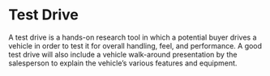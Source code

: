 ---
---

# Test Drive

A test drive is a hands-on research tool in which a potential buyer drives a vehicle in order to test it for overall handling, feel, and performance. A good test drive will also include a vehicle walk-around presentation by the salesperson to explain the vehicle’s various features and equipment.

